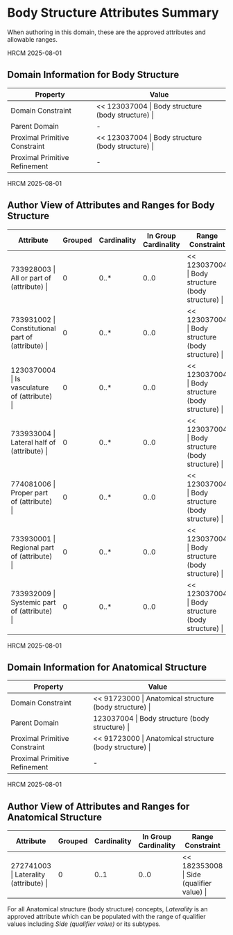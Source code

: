 # Body Structure Attributes Summary

When authoring in this domain, these are the approved attributes and allowable ranges. 

HRCM 2025-08-01 

  

## Domain Information for Body Structure

| Property | Value |
|---|---|
| Domain Constraint | << 123037004 \| Body structure (body structure) \| |
| Parent Domain | - |
| Proximal Primitive Constraint | << 123037004 \| Body structure (body structure) \| |
| Proximal Primitive Refinement | - |

HRCM 2025-08-01 

  

## Author View of Attributes and Ranges for Body Structure

| Attribute | Grouped | Cardinality | In Group Cardinality | Range Constraint |
|---|---|---|---|---|
| 733928003 \| All or part of (attribute) \| | 0 | 0..* | 0..0 | << 123037004 \| Body structure (body structure) \| |
| 733931002 \| Constitutional part of (attribute) \| | 0 | 0..* | 0..0 | << 123037004 \| Body structure (body structure) \| |
| 1230370004 \| Is vasculature of (attribute) \| | 0 | 0..* | 0..0 | << 123037004 \| Body structure (body structure) \| |
| 733933004 \| Lateral half of (attribute) \| | 0 | 0..* | 0..0 | << 123037004 \| Body structure (body structure) \| |
| 774081006 \| Proper part of (attribute) \| | 0 | 0..* | 0..0 | << 123037004 \| Body structure (body structure) \| |
| 733930001 \| Regional part of (attribute) \| | 0 | 0..* | 0..0 | << 123037004 \| Body structure (body structure) \| |
| 733932009 \| Systemic part of (attribute) \| | 0 | 0..* | 0..0 | << 123037004 \| Body structure (body structure) \| |

  

  

HRCM 2025-08-01 

  

## Domain Information for Anatomical Structure

| Property | Value |
|---|---|
| Domain Constraint | << 91723000 \| Anatomical structure (body structure) \| |
| Parent Domain | 123037004 \| Body structure (body structure) \| |
| Proximal Primitive Constraint | << 91723000 \| Anatomical structure (body structure) \| |
| Proximal Primitive Refinement | - |

HRCM 2025-08-01 

  

## Author View of Attributes and Ranges for Anatomical Structure

| Attribute | Grouped | Cardinality | In Group Cardinality | Range Constraint |
|---|---|---|---|---|
| 272741003 \| Laterality (attribute) \| | 0 | 0..1 | 0..0 | << 182353008 \| Side (qualifier value) \| |

  

For all Anatomical structure (body structure) concepts,  _Laterality_ is an approved attribute which can be populated with the range of qualifier values including  _Side (qualifier value)_ or its subtypes.
